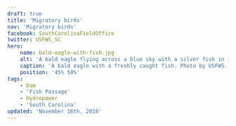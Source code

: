 ```yaml
---
draft: true
title: 'Migratory birds'
nav: 'Migratory birds'
facebook: SouthCarolinaFieldOffice
twitter: USFWS_SC
hero:
    name: bald-eagle-with-fish.jpg
    alt: 'A bald eagle flying across a blue sky with a silver fish in its tallons.'
    caption: 'A bald eagle with a freshly caught fish. Photo by USFWS.'
    position: '45% 50%'
tags:
    - Dam
    - 'Fish Passage'
    - Hydropower
    - 'South Carolina'
updated: 'November 16th, 2018'
---
```

